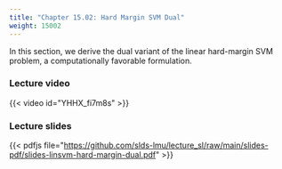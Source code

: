 ```yaml
---
title: "Chapter 15.02: Hard Margin SVM Dual"
weight: 15002
---
```

In this section, we derive the dual variant of the linear hard-margin SVM problem, a computationally favorable formulation. 

<!--more-->

### Lecture video

{{< video id="YHHX_fi7m8s" >}}

### Lecture slides

{{< pdfjs file="https://github.com/slds-lmu/lecture_sl/raw/main/slides-pdf/slides-linsvm-hard-margin-dual.pdf" >}}
